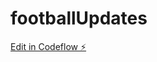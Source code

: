# footballUpdates

[Edit in Codeflow ⚡️](https://stackblitz.com/~/github.com/HimanshuSangtani/footballUpdates)